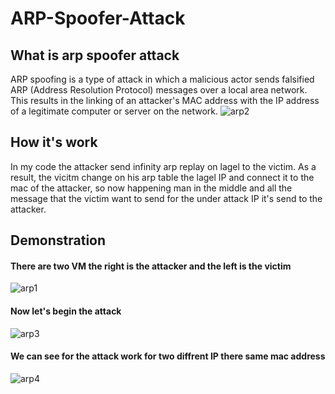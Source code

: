 # ARP-Spoofer-Attack
## What is arp spoofer attack
ARP spoofing is a type of attack in which a malicious actor sends falsified ARP (Address Resolution Protocol) messages over a local area network. This results in the linking of an attacker's MAC address with the IP address of a legitimate computer or server on the network.
![arp2](https://user-images.githubusercontent.com/72939664/164459040-e24ad396-16ce-46fe-b5f3-c56386d9184b.png)

## How it's work 
In my code the attacker send infinity arp replay on lagel to the victim. As a result, the vicitm change on his arp table the lagel IP and connect it to the mac of the attacker, so now happening man in the middle and all the message that the victim want to send for the under attack IP it's send to the attacker.

## Demonstration
#### There are two VM the right is the attacker and the left is the victim
![arp1](https://user-images.githubusercontent.com/72939664/164455115-fadf52c0-31a5-4bff-8392-656d3c61716a.png)

#### Now let's begin the attack
![arp3](https://user-images.githubusercontent.com/72939664/164459252-e8d37352-06dc-42c1-857b-68d01786ae6e.png)

#### We can see for the attack work for two diffrent IP there same mac address
![arp4](https://user-images.githubusercontent.com/72939664/164459509-a3fbb074-57dc-44ae-80a7-f70028764652.png)
